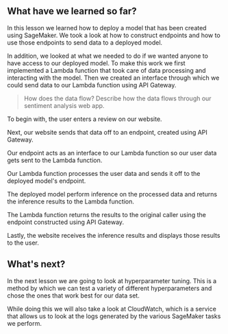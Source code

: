 What have we learned so far?
---

In this lesson we learned how to deploy a model that has been created using SageMaker. We took a look at how to construct endpoints and how to use those endpoints to send data to a deployed model.

In addition, we looked at what we needed to do if we wanted anyone to have access to our deployed model. To make this work we first implemented a Lambda function that took care of data processing and interacting with the model. Then we created an interface through which we could send data to our Lambda function using API Gateway.

> How does the data flow?
Describe how the data flows through our sentiment analysis web app.

To begin with, the user enters a review on our website.

Next, our website sends that data off to an endpoint, created using API Gateway.

Our endpoint acts as an interface to our Lambda function so our user data gets sent to the Lambda function.

Our Lambda function processes the user data and sends it off to the deployed model's endpoint.

The deployed model perform inference on the processed data and returns the inference results to the Lambda function.

The Lambda function returns the results to the original caller using the endpoint constructed using API Gateway.

Lastly, the website receives the inference results and displays those results to the user.

What's next?
---

In the next lesson we are going to look at hyperparameter tuning. This is a method by which we can test a variety of different hyperparameters and chose the ones that work best for our data set.

While doing this we will also take a look at CloudWatch, which is a service that allows us to look at the logs generated by the various SageMaker tasks we perform.

